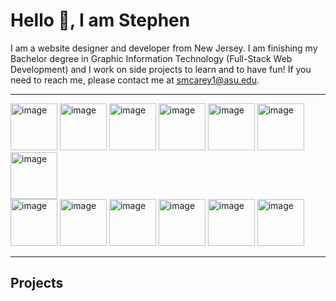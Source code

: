 # Hello 👋, I am Stephen

I am a website designer and developer from New Jersey.  I am finishing my Bachelor degree in Graphic Information Technology (Full-Stack Web Development) and I work on side projects to learn and to have fun! If you need to reach me, please contact me at smcarey1@asu.edu.

<hr>
<img width="75" height="75" alt="image" src="https://github.com/user-attachments/assets/adcf35ff-6bc6-4466-96cd-e1ee29785aad" />
<img width="75" height="75" alt="image" src="https://github.com/user-attachments/assets/3044006d-578d-4dd8-a773-38f69174fbfd" />
<img width="75" height="75" alt="image" src="https://github.com/user-attachments/assets/c57e7f1c-a0fc-49e7-9302-27b32be79dbe" />
<img width="75" height="75" alt="image" src="https://github.com/user-attachments/assets/04fce34b-fb01-4b97-9f25-b76abfde2cb2" />
<img width="75" height="75" alt="image" src="https://github.com/user-attachments/assets/3480a6bd-aa17-4511-b1f6-7e3cabe2067a" />
<img width="75" height="75" alt="image" src="https://github.com/user-attachments/assets/e831383b-dd52-41b0-9ebd-6b6933b613d8" />
<img width="75" height="75" alt="image" src="https://github.com/user-attachments/assets/3489249c-3436-4f2d-82da-83180c980108" />
<br>
<img width="75" height="75" alt="image" src="https://github.com/user-attachments/assets/c7480127-c3a7-4e01-8580-3bdd8c1d7dc0" />
<img width="75" height="75" alt="image" src="https://github.com/user-attachments/assets/46017ec3-4db3-4540-a2ff-736a0ad53d5f" />
<img width="75" height="75" alt="image" src="https://github.com/user-attachments/assets/635822d0-5ab8-4d51-b9f2-d96e1f8f60d8" />
<img width="75" height="75" alt="image" src="https://github.com/user-attachments/assets/751f4daf-0f69-4a89-a848-a06acad8fc40" />
<img width="75" height="75" alt="image" src="https://github.com/user-attachments/assets/a70123e1-2d0f-41a0-91ba-cefd69a2b114" />
<img width="75" height="75" alt="image" src="https://github.com/user-attachments/assets/30471427-f43b-4461-923a-c9c1d1f225b4" />
<hr>

## Projects






<!--
**stevec713/stevec713** is a ✨ _special_ ✨ repository because its `README.md` (this file) appears on your GitHub profile.

Here are some ideas to get you started:

- 🔭 I’m currently working on ...
- 🌱 I’m currently learning ...
- 👯 I’m looking to collaborate on ...
- 🤔 I’m looking for help with ...
- 💬 Ask me about ...
- 📫 How to reach me: ...
- 😄 Pronouns: ...
- ⚡ Fun fact: ...
-->
